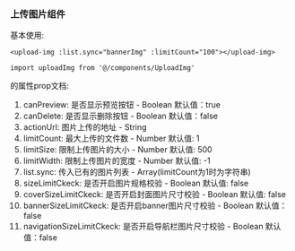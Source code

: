 ### 上传图片组件 

基本使用:
```
<upload-img :list.sync="bannerImg" :limitCount="100"></upload-img>

import uploadImg from '@/components/UploadImg'
```

<upload-img>的属性prop文档:

1. canPreview: 是否显示预览按钮 - Boolean 默认值：true
2. canDelete: 是否显示删除按钮 - Boolean 默认值：false
3. actionUrl: 图片上传的地址 - String
4. limitCount: 最大上传的文件数 - Number 默认值: 1
5. limitSize: 限制上传图片的大小 - Number 默认值: 500
6. limitWidth: 限制上传图片的宽度 - Number 默认值: -1
7. list.sync: 传入已有的图片列表 - Array(limitCount为1时为字符串)
8. sizeLimitCkeck: 是否开启图片规格校验 - Boolean 默认值: false
9. coverSizeLimitCkeck: 是否开启封面图片尺寸校验 - Boolean 默认值: false
10. bannerSizeLimitCkeck: 是否开启banner图片尺寸校验 - Boolean 默认值：false
11. navigationSizeLimitCkeck: 是否开启导航栏图片尺寸校验 - Boolean 默认值：false